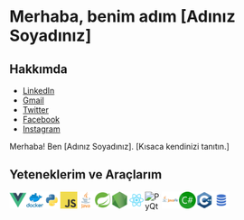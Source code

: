 # Merhaba, benim adım [Adınız Soyadınız]

## Hakkımda
- [LinkedIn](https://www.linkedin.com/in/linkedin-profiliniz/)
- [Gmail](mailto:mail_adresiniz@gmail.com)
- [Twitter](https://twitter.com/twitter_profiliniz)
- [Facebook](https://www.facebook.com/facebook_profiliniz)
- [Instagram](https://www.instagram.com/instagram_profiliniz)

Merhaba! Ben [Adınız Soyadınız]. [Kısaca kendinizi tanıtın.]

## Yeteneklerim ve Araçlarım
<img align="left" alt="Vue.js" width="30px" src="https://raw.githubusercontent.com/github/explore/main/topics/vue/vue.png" />
<img align="left" alt="Docker" width="30px" src="https://raw.githubusercontent.com/github/explore/main/topics/docker/docker.png" />
<img align="left" alt="Python" width="30px" src="https://raw.githubusercontent.com/github/explore/main/topics/python/python.png" />
<img align="left" alt="JavaScript" width="30px" src="https://raw.githubusercontent.com/github/explore/main/topics/javascript/javascript.png" />
<img align="left" alt="Java" width="30px" src="https://raw.githubusercontent.com/github/explore/main/topics/java/java.png" />
<img align="left" alt="Spring" width="30px" src="https://raw.githubusercontent.com/github/explore/main/topics/spring-boot/spring-boot.png" />
<img align="left" alt="Node.js" width="30px" src="https://raw.githubusercontent.com/github/explore/main/topics/nodejs/nodejs.png" />
<img align="left" alt="React" width="30px" src="https://raw.githubusercontent.com/github/explore/main/topics/react/react.png" />
<img align="left" alt="PyQt" width="30px" src="https://raw.githubusercontent.com/github/explore/main/topics/pyqt/pyqt.png" />
<img align="left" alt="JavaFX" width="30px" src="https://raw.githubusercontent.com/github/explore/main/topics/javafx/javafx.png" />
<img align="left" alt="C#" width="30px" src="https://raw.githubusercontent.com/github/explore/main/topics/csharp/csharp.png" />
<img align="left" alt="C++" width="30px" src="https://raw.githubusercontent.com/github/explore/main/topics/cpp/cpp.png" />
<img align="left" alt="SQL" width="30px" src="https://raw.githubusercontent.com/github/explore/main/topics/sql/sql.png" />
